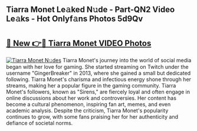 ## Tiarra Monet Le𝚊ked N𝚞de - Part-QN2 Video Le𝚊ks - Hot Onlyf𝚊ns Photos 5d9Qv

# <h2><a href="http://ab61730.deff.icu/?id=Tiarra+Monet">🔗 New 👉🔴 Tiarra Monet VIDEO Photos</a></h2>

[![Tiarra Monet N𝚞des](https://i.imgur.com/rIISA9y.gif)](http://ab61730.deff.icu/?id=Tiarra+Monet)
Tiarra Monet's journey into the world of social media began with her love for gaming. She started streaming on Twitch under the username "GingerBreaker" in 2013, where she gained a small but dedicated following. Tiarra Monet's charisma and infectious energy shone through her streams, making her a popular figure in the gaming community. Tiarra Monet's followers, known as "Sirens," are fiercely loyal and often engage in online discussions about her work and controversies. Her content has become a cultural phenomenon, inspiring fan art, memes, and even academic analysis. Despite the criticism, Tiarra Monet's popularity continues to grow, with some fans praising her for her authenticity and defiance of societal norms.
